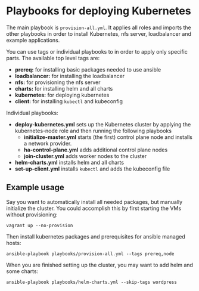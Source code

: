 # Playbooks for deploying Kubernetes

The main playbook is `provision-all.yml`. It applies all roles and imports the
other playbooks in order to install Kubernetes, nfs server, loadbalancer and
example applications.

You can use tags or individual playbooks to in order to apply only specific
parts. The available top level tags are:

- **prereq:** for installing basic packages needed to use ansible
- **loadbalancer:** for installing the loadbalancer
- **nfs:** for provisioning the nfs server
- **charts:** for installing helm and all charts
- **kubernetes:** for deploying kubernetes
- **client:** for installing `kubectl` and kubeconfig

Individual playbooks:

- **deploy-kubernetes.yml** sets up the Kubernetes cluster by applying the
kubernetes-node role and then running the following playbooks
    - **initialize-master.yml** starts (the first) control plane node and
    installs a network provider.
    - **ha-control-plane.yml** adds additional control plane nodes
    - **join-cluster.yml** adds worker nodes to the cluster
- **helm-charts.yml** installs helm and all charts
- **set-up-client.yml** installs `kubectl` and adds the kubeconfig file

## Example usage

Say you want to automatically install all needed packages, but manually
initialize the cluster. You could accomplish this by first starting the VMs
without provisioning:

```
vagrant up --no-provision
```

Then install kubernetes packages and prerequisites for ansible managed hosts:

```
ansible-playbook playbooks/provision-all.yml --tags prereq,node
```

When you are finished setting up the cluster, you may want to add helm and some
charts:

```
ansible-playbook playbooks/helm-charts.yml --skip-tags wordpress
```
